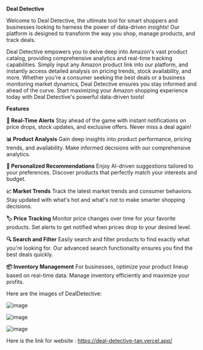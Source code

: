 **Deal Detective**

Welcome to Deal Detective, the ultimate tool for smart shoppers and businesses looking to harness the power of data-driven insights! Our platform is designed to transform the way you shop, manage products, and track deals.

Deal Detective empowers you to delve deep into Amazon's vast product catalog, providing comprehensive analytics and real-time tracking capabilities. Simply input any Amazon product link into our platform, and instantly access detailed analysis on pricing trends, stock availability, and more. Whether you're a consumer seeking the best deals or a business monitoring market dynamics, Deal Detective ensures you stay informed and ahead of the curve. Start maximizing your Amazon shopping experience today with Deal Detective's powerful data-driven tools!


**Features**

**🔔 Real-Time Alerts**
Stay ahead of the game with instant notifications on price drops, stock updates, and exclusive offers. Never miss a deal again!

**📊 Product Analysis**
Gain deep insights into product performance, pricing trends, and availability. Make informed decisions with our comprehensive analytics.

**🛒 Personalized Recommendations**
Enjoy AI-driven suggestions tailored to your preferences. Discover products that perfectly match your interests and budget.

**📈 Market Trends**
Track the latest market trends and consumer behaviors. Stay updated with what's hot and what's not to make smarter shopping decisions.

**🏷️ Price Tracking**
Monitor price changes over time for your favorite products. Set alerts to get notified when prices drop to your desired level.

**🔍 Search and Filter**
Easily search and filter products to find exactly what you're looking for. Our advanced search functionality ensures you find the best deals quickly.

**📦 Inventory Management**
For businesses, optimize your product lineup based on real-time data. Manage inventory efficiently and maximize your profits.

Here are the images of DealDetective:

![image](https://github.com/Zoyaaaaaaa/DealDetective/assets/126981793/4b4125a5-fbae-4a64-862d-6e7e6dd961a0)

![image](https://github.com/Zoyaaaaaaa/DealDetective/assets/126981793/06ba7e20-626f-4c71-a6ee-bf4399285b6c)

![image](https://github.com/Zoyaaaaaaa/DealDetective/assets/126981793/6ab1c6ae-a489-49d2-b39b-5aea9e36da1c)

Here is the link for website : 
https://deal-detective-tan.vercel.app/


